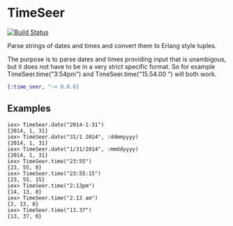 TimeSeer
========

[![Build
Status](https://travis-ci.org/lau/time_seer.svg?branch=master)](https://travis-ci.org/lau/time_seer)

Parse strings of dates and times and convert them to Erlang style tuples.

The purpose is to parse dates and times providing input that is unambigous, but it does not have to be in a very strict specific format. So for example TimeSeer.time("3:54pm") and TimeSeer.time("15.54.00 ") will both work.

```elixir
{:time_seer, "~> 0.0.6}
```

## Examples

    iex> TimeSeer.date("2014-1-31")
    {2014, 1, 31}
    iex> TimeSeer.date("31/1 2014", :ddmmyyyy)
    {2014, 1, 31}
    iex> TimeSeer.date("1/31/2014", :mmddyyyy)
    {2014, 1, 31}
    iex> TimeSeer.time("23:55")
    {23, 55, 0}
    iex> TimeSeer.time("23:55:15")
    {23, 55, 15}
    iex> TimeSeer.time("2:13pm")
    {14, 13, 0}
    iex> TimeSeer.time("2.13 am")
    {2, 13, 0}
    iex> TimeSeer.time("13.37")
    {13, 37, 0}

